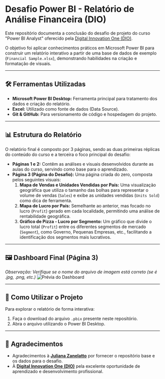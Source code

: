 # Desafio Power BI - Relatório de Análise Financeira (DIO)

Este repositório documenta a conclusão do desafio de projeto do curso "Power BI Analyst" oferecido pela [Digital Innovation One (DIO)](https://www.dio.me/).

O objetivo foi aplicar conhecimentos práticos em Microsoft Power BI para construir um relatório interativo a partir de uma base de dados de exemplo (`Financial Sample.xlsx`), demonstrando habilidades na criação e formatação de visuais.

---

## 🛠️ Ferramentas Utilizadas
* **Microsoft Power BI Desktop:** Ferramenta principal para tratamento dos dados e criação do relatório.
* **Excel:** Utilizado como fonte de dados (Data Source).
* **Git & GitHub:** Para versionamento de código e hospedagem do projeto.

---

## 📊 Estrutura do Relatório

O relatório final é composto por 3 páginas, sendo as duas primeiras réplicas do conteúdo do curso e a terceira o foco principal do desafio:

* **Páginas 1 e 2:** Contêm as análises e visuais desenvolvidos durante as aulas do curso, servindo como base para o aprendizado.
* **Página 3 (Página do Desafio):** Uma página criada do zero, composta pelos seguintes visuais:
    1.  **Mapa de Vendas e Unidades Vendidas por País:** Uma visualização geográfica que utiliza o tamanho das bolhas para representar o volume de vendas (`Sales`) e exibe as unidades vendidas (`Units Sold`) como dica de ferramenta.
    2.  **Mapa de Lucro por País:** Semelhante ao anterior, mas focado no lucro (`Profit`) gerado em cada localidade, permitindo uma análise de rentabilidade geográfica.
    3.  **Gráfico de Pizza - Lucro por Segmento:** Um gráfico que divide o lucro total (`Profit`) entre os diferentes segmentos de mercado (`Segment`), como Governo, Pequenas Empresas, etc., facilitando a identificação dos segmentos mais lucrativos.

---

## 🖼️ Dashboard Final (Página 3)

*Observação: Verifique se o nome do arquivo de imagem está correto (se é .jpg, .png, etc.)*
![Prévia do Dashboard](img/desafioPowerBi.jpg)

---

## 🚀 Como Utilizar o Projeto

Para explorar o relatório de forma interativa:
1.  Faça o download do arquivo `.pbix` presente neste repositório.
2.  Abra o arquivo utilizando o Power BI Desktop.

---

## 🙏 Agradecimentos

* Agradecimentos à **[Juliana Zanelatto](https://github.com/julianazanelatto)** por fornecer o repositório base e os dados para o desafio.
* À **[Digital Innovation One (DIO)](https://www.dio.me/)** pela excelente oportunidade de aprendizado e desenvolvimento profissional.
